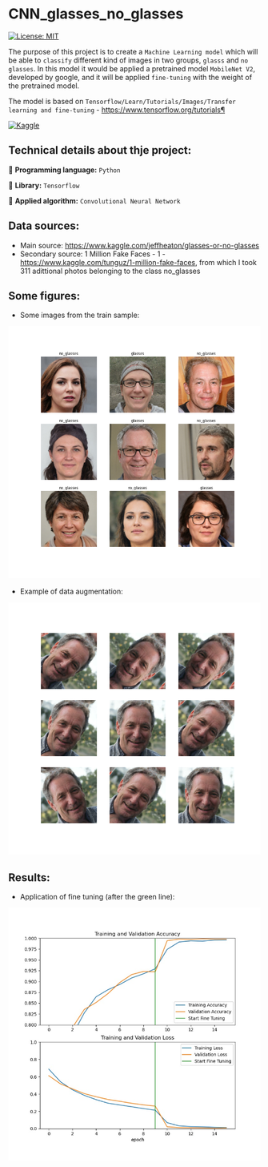 # CNN_glasses_no_glasses

[![License: MIT](https://img.shields.io/badge/License-MIT-yellow.svg)](https://opensource.org/licenses/MIT) 

The purpose of this project is to create a `Machine Learning model` which will be able to `classify` different kind of images in two groups, `glasss` and `no glasses`. 
In this model it would be applied a pretrained model `MobileNet V2`, developed by google, and it will be applied `fine-tuning` with the weight of the pretrained model.

The model is based on `Tensorflow/Learn/Tutorials/Images/Transfer learning and fine-tuning` - https://www.tensorflow.org/tutorials¶

[![Kaggle](https://seeklogo.com/images/K/kaggle-logo-83322F52DE-seeklogo.com.png)](https://www.kaggle.com/jorgebuenoperez/computer-vision-application-of-cnn)

## Technical details about thje project:

 :round_pushpin: **Programming language:** `Python`

 :round_pushpin: **Library:** `Tensorflow`

 :round_pushpin: **Applied algorithm:** `Convolutional Neural Network`
 
## Data sources: 

- Main source: https://www.kaggle.com/jeffheaton/glasses-or-no-glasses
- Secondary source: 1 Million Fake Faces - 1 - https://www.kaggle.com/tunguz/1-million-fake-faces, from which I took 311 adittional photos belonging to the class no_glasses

## Some figures:

- Some images from the train sample:

![alt text](https://github.com/lajobu/CNN_glasses_no_glasses/blob/main/Figures/5.train_images.png)

- Example of data augmentation:

![alt text](https://github.com/lajobu/CNN_glasses_no_glasses/blob/main/Figures/6.augmen_images.png)

## Results:

- Application of fine tuning (after the green line):

![alt text](https://github.com/lajobu/CNN_glasses_no_glasses/blob/main/Figures/res_model_fine.jpg)
